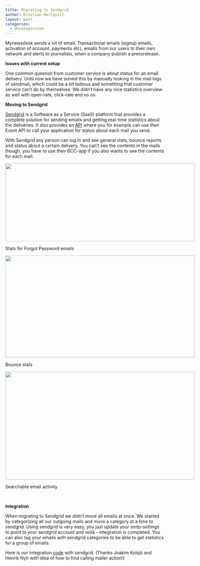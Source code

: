 ```yaml
---
title: Migrating to Sendgrid
author: Kristian Hellquist
layout: post
categories:
  - Uncategorized
---
```

Mynewsdesk sends a lot of email. Transactional emails (signup emails, activation of account, payments etc), emails from our users to their own network and alerts to journalists, when a company publish a pressrelease.

**Issues with current setup**

One common question from customer service is about status for an email delivery. Until now we have solved this by manually looking in the mail logs of sendmail, which could be a bit tedious and something that customer service can’t do by themselves. We didn’t have any nice statistics overview as well with open-rate, click-rate and so on.

**Moving to Sendgrid**

[Sendgrid][1] is a Software as a Service (SaaS) platform that provides a complete solution for sending emails and getting real-time statistics about the deliveries. It also provides an [API][2] where you for example can use their Event API to call your application for status about each mail you send.

With Sendgrid any person can log in and see general stats, bounce reports and status about a certain delivery. You can’t see the contents in the mails though, you have to use their BCC-app if you also wants to see the contents for each mail.

<div id="attachment_1112" class="wp-caption alignnone" style="width: 610px">
  <a href="http://devcorner.mynewsdesk.com/2012/06/08/migrating-to-sendgrid/stats-2/" rel="attachment wp-att-1112"><img class="size-large wp-image-1112" title="Statistics" src="/images/wp/2012/06/stats1-600x247.png" alt="" width="600" height="247" /></a><p class="wp-caption-text">
    Stats for Forgot Password emails
  </p>
</div>

<div id="attachment_1116" class="wp-caption alignnone" style="width: 610px">
  <a href="http://devcorner.mynewsdesk.com/2012/06/08/migrating-to-sendgrid/bounce-filtered-3/" rel="attachment wp-att-1116"><img class="size-large wp-image-1116" title="bounce-filtered" src="/images/wp/2012/06/bounce-filtered2-600x323.png" alt="" width="600" height="323" /></a><p class="wp-caption-text">
    Bounce stats
  </p>
</div>

<div id="attachment_1114" class="wp-caption alignnone" style="width: 610px">
  <a href="http://devcorner.mynewsdesk.com/2012/06/08/migrating-to-sendgrid/activity-filtered/" rel="attachment wp-att-1114"><img class="size-large wp-image-1114" title="activity-filtered" src="/images/wp/2012/06/activity-filtered-600x342.png" alt="" width="600" height="342" /></a><p class="wp-caption-text">
    Searchable email activity
  </p>
</div>

 

**Integration**

When migrating to Sendgrid we didn’t move all emails at once. We started by categorizing all our outgoing mails and move a category at a time to sendgrid. Using sendgrid is very easy, you just update your smtp-settings to point to your sendgrid account and voilà – integration is completed. You can also tag your emails with sendgrid categories to be able to get statistics for a group of emails.

Here is our integration [code][3] with sendgrid. (Thanks Joakim Kolsjö and Henrik Nyh with idea of how to find calling mailer action!)

 [1]: http://sendgrid.com/ "Sendgrid"
 [2]: http://docs.sendgrid.com/documentation/api/web-api/ "API"
 [3]: https://gist.github.com/2894535 "Ruby code"